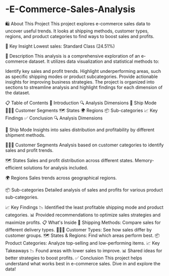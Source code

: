 # -E-Commerce-Sales-Analysis
🛍️ About This Project
This project explores e-commerce sales data to uncover useful trends. It looks at shipping methods, customer types, regions, and product categories to find ways to boost sales and profits.

🔑 Key Insight
Lowest sales: Standard Class (24.51%)

📝 Description
This analysis is a comprehensive exploration of an e-commerce dataset. It utilizes data visualization and statistical methods to:

Identify key sales and profit trends.
Highlight underperforming areas, such as specific shipping modes or product subcategories.
Provide actionable insights for improving business strategies.
The project is organized into sections to streamline analysis and highlight findings for each dimension of the dataset.

📋 Table of Contents
📖 Introduction
🔍 Analysis Dimensions
🚛 Ship Mode
🧑‍🤝‍🧑 Customer Segments
🗺️ States
🌍 Regions
📦 Sub-categories
📈 Key Findings
✅ Conclusion
🔍 Analysis Dimensions



🚛 Ship Mode
Insights into sales distribution and profitability by different shipment methods.

🧑‍🤝‍🧑 Customer Segments
Analysis based on customer categories to identify sales and profit trends.

🗺️ States
Sales and profit distribution across different states.
Memory-efficient solutions for analysis included.

🌍 Regions
Sales trends across geographical regions.

📦 Sub-categories
Detailed analysis of sales and profits for various product sub-categories.

📈 Key Findings
📉 Identified the least profitable shipping mode and product categories.
📊 Provided recommendations to optimize sales strategies and maximize profits.
📋 What's Inside
🚛 Shipping Methods: Compare sales for different delivery types.
🧑‍🤝‍🧑 Customer Types: See how sales differ by customer groups.
🗺️ States & Regions: Find which areas perform best.
📦 Product Categories: Analyze top-selling and low-performing items.
📈 Key Takeaways
📉 Found areas with lower sales to improve.
📊 Shared ideas for better strategies to boost profits.
✅ Conclusion
This project helps understand what works best in e-commerce sales. Dive in and explore the data!
